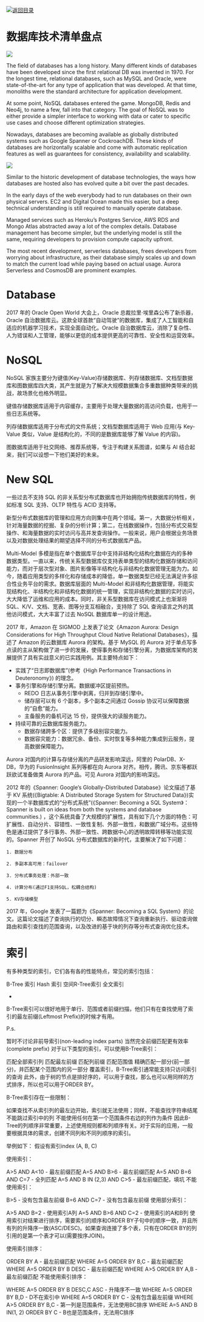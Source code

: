 [![返回目录](https://parg.co/UCb)](https://github.com/wxyyxc1992/Awesome-CheatSheet)

# 数据库技术清单盘点

![](https://cdn-images-1.medium.com/max/1600/1*YRTutyyz56U7IaT3EzpQJw.png)

The field of databases has a long history. Many different kinds of databases have been developed since the first relational DB was invented in 1970. For the longest time, relational databases, such as MySQL and Oracle, were state-of-the-art for any type of application that was developed. At that time, monoliths were the standard architecture for application development.

At some point, NoSQL databases entered the game. MongoDB, Redis and Neo4j, to name a few, fall into that category. The goal of NoSQL was to either provide a simpler interface to working with data or cater to specific use cases and choose different optimization strategies.

Nowadays, databases are becoming available as globally distributed systems such as Google Spanner or CockroachDB. These kinds of databases are horizontally scalable and come with automatic replication features as well as guarantees for consistency, availability and scalability.

![](https://cdn-images-1.medium.com/max/1600/1*el8WJKzpZYR2r9k0TvaJag.png)

Similar to the historic development of database technologies, the ways how databases are hosted also has evolved quite a bit over the past decades.

In the early days of the web everybody had to run databases on their own physical servers. EC2 and Digital Ocean made this easier, but a deep technical understanding is still required to manually operate database.

Managed services such as Heroku’s Postgres Service, AWS RDS and Mongo Atlas abstracted away a lot of the complex details. Database management has become simpler, but the underlying model is still the same, requiring developers to provision compute capacity upfront.

The most recent development, serverless databases, frees developers from worrying about infrastructure, as their database simply scales up and down to match the current load while paying based on actual usage. Aurora Serverless and CosmosDB are prominent examples.

# Database

2017 年的 Oracle Open World 大会上，Oracle 总裁拉里·埃里森公布了新杀器，Oracle 自治数据库云。这款全球首款“自动驾驶”的数据库，集成了人工智能和自适应的机器学习技术，实现全面自动化。Oracle 自治数据库云，消除了复杂性、人为错误和人工管理，能够以更低的成本提供更高的可靠性、安全性和运营效率。

# NoSQL

NoSQL 家族主要分为键值(Key-Value)存储数据库、列存储数据库、文档型数据库和图数据库四大类，其产生就是为了解决大规模数据集合多重数据种类带来的挑战，故场景化也格外明显。

键值存储数据库适用于内容缓存，主要用于处理大量数据的高访问负载，也用于一些日志系统等。

列存储数据库适用于分布式的文件系统；文档型数据库适用于 Web 应用(与 Key-Value 类似，Value 是结构化的，不同的是数据库能够了解 Value 的内容)。

图数据库适用于社交网络、推荐系统等，专注于构建关系图谱，如果与 AI 结合起来，我们可以设想一下他们美好的未来。

# New SQL

一些过去不支持 SQL 的非关系型分布式数据库也开始拥抱传统数据库的特性，例如标准 SQL 支持、OLTP 特性与 ACID 支持等。

新型分布式数据库的管理和应用方向则集中在两个领域。第一，大数据分析相关，针对海量数据的挖掘、复杂的分析计算；第二，在线数据操作，包括分布式交易型操作、和海量数据的实时访问与高并发查询操作。一般来说，用户会根据业务场景以及对数据处理结果的期望选择不同的分布式数据库产品。

Multi-Model 多模是指在单个数据库平台中支持非结构化结构化数据在内的多种数据类型。一直以来，传统关系型数据库仅支持表单类型的结构化数据存储和访问能力，而对于层次型对象、图片影像等半结构化与非结构化数据管理无能为力。如今，随着应用类型的多样化和存储成本的降低，单一数据类型已经无法满足许多综合性业务平台的需求。数据库层面的 Multi-Model 和非结构化数据管理，将能实现结构化、半结构化和非结构化数据的统一管理，实现非结构化数据的实时访问，大大降低了运维和应用的成本。同时，非关系型数据库在访问模式上也渐渐将 SQL、K/V、文档、宽表、图等分支互相融合，支持除了 SQL 查询语言之外的其他访问模式，大大丰富了过去 NoSQL 数据库单一的设计用途。

2017 年，Amazon 在 SIGMOD 上发表了论文《Amazon Aurora: Design Considerations for High Throughput Cloud Native Relational Databases》，描述了 Amazon 的云数据库 Aurora 的架构。基于 MySQL 的 Aurora 对于单点写多点读的主从架构做了进一步的发展，使得事务和存储引擎分离，为数据库架构的发展提供了具有实战意义的已实践用例。其主要特点如下：

* 实践了“日志即数据库”(参考《High Performance Transactions in Deuteronomy》) 的理念。
* 事务引擎和存储引擎分离。数据缓冲区提前预热。
  * REDO 日志从事务引擎中剥离，归并到存储引擎中。
  * 储存层可以有 6 个副本，多个副本之间通过 Gossip 协议可以保障数据的“自愈”能力。
  * 主备服务的备机可达 15 份，提供强大的读服务能力。
* 持续可靠的云数据库服务能力。
  * 数据存储跨多个区：提供了多级别容灾能力。
  * 数据容灾能力：数据冗余、备份、实时恢复等多种能力集成到云服务，提高数据保障能力。

Aurora 对国内的计算与存储分离的产品研发影响深远，阿里的 PolarDB、X-DB，华为的 FusionInsight 系列等都在向 Aurora 对齐。相传，腾讯、京东等都跃跃欲试准备做类 Aurora 的产品。可见 Aurora 对国内的影响深远。

2012 年的《Spanner: Google’s Globally-Distributed Database》论文描述了基于 KV 系统(《Bigtable: A Distributed Storage System for Structured Data》)实现的一个半数据库式的“分布式系统”(《Spanner: Becoming a SQL System》：Spanner is built on ideas from both the systems and database communities.) ，这个系统具备了大规模的扩展性，具有如下几个方面的特色：可扩展性、自动分片、容错性、一致性复制、外部一致性，和数据广域分布。这些特色是通过提供了多行事务、外部一致性、跨数据中心的透明故障转移等功能实现的。Spanner 开创了 NoSQL 分布式数据库的新时代，主要解决了如下问题：

    1. 数据分布

    2. 多副本高可用：failover

    3. 分布式事务处理：外部一致

    4. 计算分布(通过F1支持SQL，松耦合结构)

    5. KV存储模型

2017 年，Google 发表了一篇题为《Spanner: Becoming a SQL System》的论文。这篇论文描述了查询执行的切分、瞬态故障情况下查询重新执行、驱动查询做路由和索引查找的范围查询，以及改进的基于块的列存等分布式查询优化技术。

# 索引

有多种类型的索引，它们各有各的性能特点，常见的索引包括：

B-Tree 索引
Hash 索引
空间R-Tree索引
全文索引

- [](https://flacro.me/content/images/2016/07/btree-index.png)


B-Tree索引可以很好地用于单行、范围或者前缀扫描，他们只有在查找使用了索引的最左前缀(Leftmost Prefix)的时候才有用。

P.s.

暂时不讨论非前导索引(non-leading index parts)
当然完全前缀匹配更有效率(complete prefix)
对于以下类型的索引，可以使用B-Tree索引：

匹配全部索引列
匹配最左前缀
匹配列前缀
匹配范围值
精确匹配一部分(前一部分)，并匹配某个范围内的另一部分
覆盖索引，B-Tree索引通常能支持只访问索引的查询
此外，由于树的节点是排好序的，可以用于查找，那么也可以用同样的方式排序，所以也可以用于ORDER BY。

B-Tree索引存在一些限制：

如果查找不从索引列的最左边开始，索引就无法使用；同样，不能查找字符串结尾
不能跳过索引中的列
不能使用任何在第一个范围条件右边的列作为条件
因此B-Tree的列顺序非常重要，上述使用规则都和列顺序有关。对于实际的应用，一般要根据具体的需求，创建不同列和不同列顺序的索引。

举例如下： 假设有索引index (A, B, C)

使用索引：

A>5 AND A<10 - 最左前缀匹配
A=5 AND B>6 - 最左前缀匹配
A=5 AND B=6 AND C=7 - 全列匹配
A=5 AND B IN (2,3) AND C>5 - 最左前缀匹配，填坑
不能使用索引：

B>5 - 没有包含最左前缀
B=6 AND C=7 - 没有包含最左前缀
使用部分索引：

A>5 AND B=2 - 使用索引A列
A=5 AND B>6 AND C=2 - 使用索引的A和B列
使用索引对结果进行排序，需要索引的顺序和ORDER BY子句中的顺序一致，并且所有列的升降序一致(ASC/DESC)。如果查询连接了多个表，只有在ORDER BY的列引用的是第一个表才可以(需要按序JOIN)。

使用索引排序：

ORDER BY A - 最左前缀匹配
WHERE A=5 ORDER BY B,C - 最左前缀匹配
WHERE A=5 ORDER BY B DESC - 最左前缀匹配
WHERE A>5 ORDER BY A,B - 最左前缀匹配
不能使用索引排序：

WHERE A=5 ORDER BY B DESC,C ASC - 升降序不一致
WHERE A=5 ORDER BY B,D - D不在索引中
WHERE A=5 ORDER BY C - 没有包含最左前缀
WHERE A>5 ORDER BY B,C - 第一列是范围条件，无法使用BC排序
WHERE A=5 AND B IN(1, 2) ORDER BY C - B也是范围条件，无法用C排序


## 
